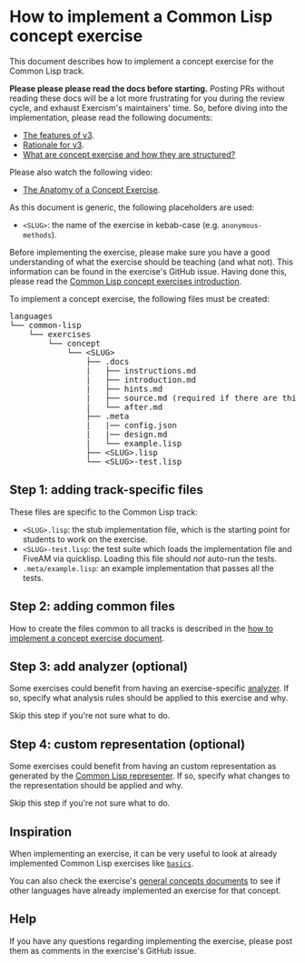 # How to implement a Common Lisp concept exercise

This document describes how to implement a concept exercise for the
Common Lisp track.

**Please please please read the docs before starting.** Posting PRs without reading these docs will be a lot more frustrating for you during the review cycle, and exhaust Exercism's maintainers' time. So, before diving into the implementation, please read the following documents:

- [The features of v3][docs-features-of-v3].
- [Rationale for v3][docs-rationale-for-v3].
- [What are concept exercise and how they are structured?][docs-concept-exercises]

Please also watch the following video:

- [The Anatomy of a Concept Exercise][anatomy-of-a-concept-exercise].

As this document is generic, the following
placeholders are used:

- `<SLUG>`: the name of the exercise in kebab-case (e.g. `anonymous-methods`).

Before implementing the exercise, please make sure you have a good
understanding of what the exercise should be teaching (and what not).
This information can be found in the exercise's GitHub issue. Having
done this, please read the [Common Lisp concept exercises
introduction][concept-exercises].

To implement a concept exercise, the following files must be created:

<pre>
languages
└── common-lisp
    └── exercises
        └── concept
            └── &lt;SLUG&gt;
                ├── .docs
                |   ├── instructions.md
                |   ├── introduction.md
                |   ├── hints.md
                |   ├── source.md (required if there are third-party sources)
                |   └── after.md
                ├── .meta
                |   |── config.json
                |   |── design.md
                |   └── example.lisp
                ├── &lt;SLUG&gt;.lisp
                └── &lt;SLUG&gt;-test.lisp
</pre>

## Step 1: adding track-specific files

These files are specific to the Common Lisp track:

- `<SLUG>.lisp`: the stub implementation file, which is the starting
  point for students to work on the exercise.
- `<SLUG>-test.lisp`: the test suite which loads the implementation file and
  FiveAM via quicklisp. Loading this file should _not_ auto-run the tests.
- `.meta/example.lisp`: an example implementation that passes all the
  tests.

## Step 2: adding common files

How to create the files common to all tracks is described in the [how
to implement a concept exercise
document][how-to-implement-a-concept-exercise].

## Step 3: add analyzer (optional)

Some exercises could benefit from having an exercise-specific
[analyzer][analyzer]. If so, specify what analysis rules should be
applied to this exercise and why.

Skip this step if you're not sure what to do.

## Step 4: custom representation (optional)

Some exercises could benefit from having an custom representation as
generated by the [Common Lisp representer][representer]. If so,
specify what changes to the representation should be applied and why.

Skip this step if you're not sure what to do.

## Inspiration

When implementing an exercise, it can be very useful to look at
already implemented Common Lisp exercises like [`basics`][basics].

You can also check the exercise's [general concepts
documents][reference] to see if other languages have already
implemented an exercise for that concept.

## Help

If you have any questions regarding implementing the exercise, please
post them as comments in the exercise's GitHub issue.

[analyzer]: https://github.com/exercism/common-lisp-analyzer
[representer]: https://github.com/exercism/common-lisp-representer
[concept-exercises]: ../exercises/concept/README.md
[how-to-implement-a-concept-exercise]: ../../../docs/maintainers/generic-how-to-implement-a-concept-exercise.md
[docs-concept-exercises]: ../../../docs/concept-exercises.md
[docs-rationale-for-v3]: ../../../docs/rationale-for-v3.md
[docs-features-of-v3]: ../../../docs/features-of-v3.md
[anatomy-of-a-concept-exercise]: https://www.youtube.com/watch?v=gkbBqd7hPrA
[reference]: ../../../reference
[basics]: ../exercises/concept/basics
